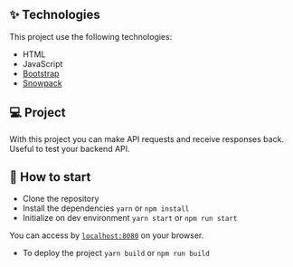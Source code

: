 ## ✨ Technologies

This project use the following technologies:

- HTML
- JavaScript
- [Bootstrap](https://getbootstrap.com/)
- [Snowpack](https://www.snowpack.dev/)

## 💻 Project

With this project you can make API requests and receive responses back. Useful to test your backend API.

## 🚀 How to start

- Clone the repository
- Install the dependencies `yarn` or `npm install`
- Initialize on dev environment `yarn start` or `npm run start`

You can access by [`localhost:8080`](http://localhost:8080) on your browser.

- To deploy the project `yarn build` or `npm run build`
